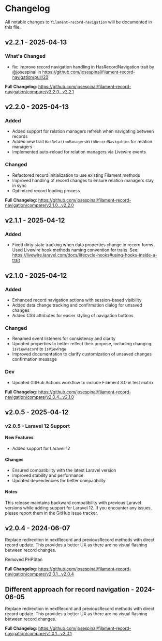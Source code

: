 # Changelog

All notable changes to `filament-record-navigation` will be documented in this file.

## v2.2.1 - 2025-04-13

### What's Changed

* fix: improve record navigation handling in HasRecordNavigation trait by @josespinal in https://github.com/josespinal/filament-record-navigation/pull/20

**Full Changelog**: https://github.com/josespinal/filament-record-navigation/compare/v2.2.0...v2.2.1

## v2.2.0 - 2025-04-13

### Added

- Added support for relation managers refresh when navigating between records
- Added new trait `HasRelationManagersWithRecordNavigation` for relation managers
- Implemented auto-reload for relation managers via Livewire events

### Changed

- Refactored record initialization to use existing Filament methods
- Improved handling of record changes to ensure relation managers stay in sync
- Optimized record loading process

**Full Changelog**: https://github.com/josespinal/filament-record-navigation/compare/v2.1.0...v2.2.0

## v2.1.1 - 2025-04-12

### Added

- Fixed dirty state tracking when data properties change in record forms. Used Livewire hook methods naming convention for traits. See: https://livewire.laravel.com/docs/lifecycle-hooks#using-hooks-inside-a-trait

## v2.1.0 - 2025-04-12

### Added

- Enhanced record navigation actions with session-based visibility
- Added data change tracking and confirmation dialog for unsaved changes
- Added CSS attributes for easier styling of navigation buttons

### Changed

- Renamed event listeners for consistency and clarity
- Updated properties to better reflect their purpose, including changing `isViewRecord` to `isViewPage`
- Improved documentation to clarify customization of unsaved changes confirmation message

### Dev

- Updated GitHub Actions workflow to include Filament 3.0 in test matrix

**Full Changelog**: https://github.com/josespinal/filament-record-navigation/compare/v2.0.4...v2.1.0

## v2.0.5 - 2025-04-12

### v2.0.5 - Laravel 12 Support

#### New Features

- Added support for Laravel 12

#### Changes

- Ensured compatibility with the latest Laravel version
- Improved stability and performance
- Updated dependencies for better compatibility

#### Notes

This release maintains backward compatibility with previous Laravel versions while adding support for Laravel 12. If you encounter any issues, please report them in the GitHub issue tracker.

## v2.0.4 - 2024-06-07

Replace redirection in nextRecord and previousRecord methods with direct record update. This provides a better UX as there are no visual flashing between record changes.

Removed PHPStan

**Full Changelog**: https://github.com/josespinal/filament-record-navigation/compare/v2.0.1...v2.0.4

## Different approach for record navigation - 2024-06-05

Replace redirection in nextRecord and previousRecord methods with direct record update. This provides a better UX as there are no visual flashing between record changes.

**Full Changelog**: https://github.com/josespinal/filament-record-navigation/compare/v1.0.1...v2.0.1
